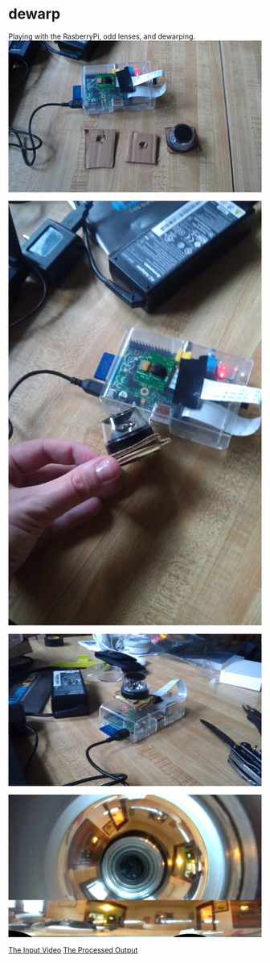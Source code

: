 dewarp
======

Playing with the RasberryPi, odd lenses, and dewarping.
![The Parts](parts.jpg)

![Assembled](assembled.jpg)

![The Unit](final.jpg)

![Example Input Output](example.png)

[The Input Video](http://www.youtube.com/watch?v=2RpXROkJuME)
[The Processed Output](http://www.youtube.com/watch?v=vwKxk1admOw)
